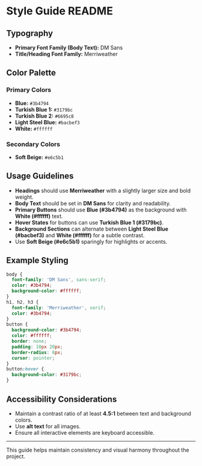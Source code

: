 # Style Guide README

## Typography
- **Primary Font Family (Body Text):** DM Sans
- **Title/Heading Font Family:** Merriweather

## Color Palette
### Primary Colors
- **Blue:** `#3b4794`
- **Turkish Blue 1:** `#3179bc`
- **Turkish Blue 2:** `#6695c8`
- **Light Steel Blue:** `#bacbef3`
- **White:** `#ffffff`

### Secondary Colors
- **Soft Beige:** `#e6c5b1`

## Usage Guidelines
- **Headings** should use **Merriweather** with a slightly larger size and bold weight.
- **Body Text** should be set in **DM Sans** for clarity and readability.
- **Primary Buttons** should use **Blue (#3b4794)** as the background with **White (#ffffff)** text.
- **Hover States** for buttons can use **Turkish Blue 1 (#3179bc)**.
- **Background Sections** can alternate between **Light Steel Blue (#bacbef3)** and **White (#ffffff)** for a subtle contrast.
- Use **Soft Beige (#e6c5b1)** sparingly for highlights or accents.

## Example Styling
```css
body {
  font-family: 'DM Sans', sans-serif;
  color: #3b4794;
  background-color: #ffffff;
}
h1, h2, h3 {
  font-family: 'Merriweather', serif;
  color: #3b4794;
}
button {
  background-color: #3b4794;
  color: #ffffff;
  border: none;
  padding: 10px 20px;
  border-radius: 8px;
  cursor: pointer;
}
button:hover {
  background-color: #3179bc;
}
```

## Accessibility Considerations
- Maintain a contrast ratio of at least **4.5:1** between text and background colors.
- Use **alt text** for all images.
- Ensure all interactive elements are keyboard accessible.

---
This guide helps maintain consistency and visual harmony throughout the project.

